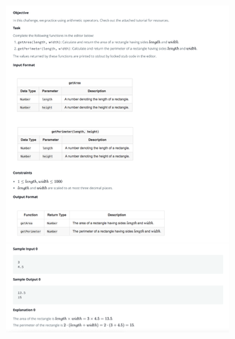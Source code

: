 ![ArithmeticOperators](./ArithmeticOperators.png)
![ArithmeticOperatorsSample](./TestCaseSample.png)
